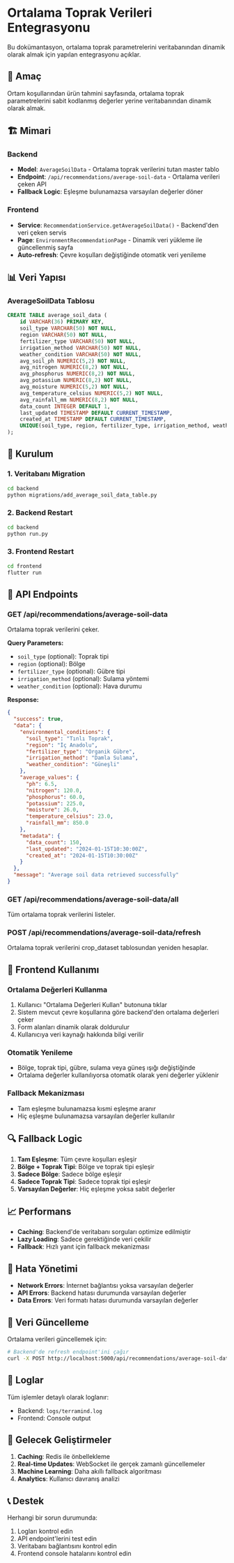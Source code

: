 # Ortalama Toprak Verileri Entegrasyonu

Bu dokümantasyon, ortalama toprak parametrelerini veritabanından dinamik olarak almak için yapılan entegrasyonu açıklar.

## 🎯 Amaç

Ortam koşullarından ürün tahmini sayfasında, ortalama toprak parametrelerini sabit kodlanmış değerler yerine veritabanından dinamik olarak almak.

## 🏗️ Mimari

### Backend
- **Model**: `AverageSoilData` - Ortalama toprak verilerini tutan master tablo
- **Endpoint**: `/api/recommendations/average-soil-data` - Ortalama verileri çeken API
- **Fallback Logic**: Eşleşme bulunamazsa varsayılan değerler döner

### Frontend
- **Service**: `RecommendationService.getAverageSoilData()` - Backend'den veri çeken servis
- **Page**: `EnvironmentRecommendationPage` - Dinamik veri yükleme ile güncellenmiş sayfa
- **Auto-refresh**: Çevre koşulları değiştiğinde otomatik veri yenileme

## 📊 Veri Yapısı

### AverageSoilData Tablosu
```sql
CREATE TABLE average_soil_data (
    id VARCHAR(36) PRIMARY KEY,
    soil_type VARCHAR(50) NOT NULL,
    region VARCHAR(50) NOT NULL,
    fertilizer_type VARCHAR(50) NOT NULL,
    irrigation_method VARCHAR(50) NOT NULL,
    weather_condition VARCHAR(50) NOT NULL,
    avg_soil_ph NUMERIC(5,2) NOT NULL,
    avg_nitrogen NUMERIC(8,2) NOT NULL,
    avg_phosphorus NUMERIC(8,2) NOT NULL,
    avg_potassium NUMERIC(8,2) NOT NULL,
    avg_moisture NUMERIC(5,2) NOT NULL,
    avg_temperature_celsius NUMERIC(5,2) NOT NULL,
    avg_rainfall_mm NUMERIC(8,2) NOT NULL,
    data_count INTEGER DEFAULT 1,
    last_updated TIMESTAMP DEFAULT CURRENT_TIMESTAMP,
    created_at TIMESTAMP DEFAULT CURRENT_TIMESTAMP,
    UNIQUE(soil_type, region, fertilizer_type, irrigation_method, weather_condition)
);
```

## 🚀 Kurulum

### 1. Veritabanı Migration
```bash
cd backend
python migrations/add_average_soil_data_table.py
```

### 2. Backend Restart
```bash
cd backend
python run.py
```

### 3. Frontend Restart
```bash
cd frontend
flutter run
```

## 🔧 API Endpoints

### GET /api/recommendations/average-soil-data
Ortalama toprak verilerini çeker.

**Query Parameters:**
- `soil_type` (optional): Toprak tipi
- `region` (optional): Bölge
- `fertilizer_type` (optional): Gübre tipi
- `irrigation_method` (optional): Sulama yöntemi
- `weather_condition` (optional): Hava durumu

**Response:**
```json
{
  "success": true,
  "data": {
    "environmental_conditions": {
      "soil_type": "Tınlı Toprak",
      "region": "İç Anadolu",
      "fertilizer_type": "Organik Gübre",
      "irrigation_method": "Damla Sulama",
      "weather_condition": "Güneşli"
    },
    "average_values": {
      "ph": 6.5,
      "nitrogen": 120.0,
      "phosphorus": 60.0,
      "potassium": 225.0,
      "moisture": 26.0,
      "temperature_celsius": 23.0,
      "rainfall_mm": 850.0
    },
    "metadata": {
      "data_count": 150,
      "last_updated": "2024-01-15T10:30:00Z",
      "created_at": "2024-01-15T10:30:00Z"
    }
  },
  "message": "Average soil data retrieved successfully"
}
```

### GET /api/recommendations/average-soil-data/all
Tüm ortalama toprak verilerini listeler.

### POST /api/recommendations/average-soil-data/refresh
Ortalama toprak verilerini crop_dataset tablosundan yeniden hesaplar.

## 🎨 Frontend Kullanımı

### Ortalama Değerleri Kullanma
1. Kullanıcı "Ortalama Değerleri Kullan" butonuna tıklar
2. Sistem mevcut çevre koşullarına göre backend'den ortalama değerleri çeker
3. Form alanları dinamik olarak doldurulur
4. Kullanıcıya veri kaynağı hakkında bilgi verilir

### Otomatik Yenileme
- Bölge, toprak tipi, gübre, sulama veya güneş ışığı değiştiğinde
- Ortalama değerler kullanılıyorsa otomatik olarak yeni değerler yüklenir

### Fallback Mekanizması
- Tam eşleşme bulunamazsa kısmi eşleşme aranır
- Hiç eşleşme bulunamazsa varsayılan değerler kullanılır

## 🔍 Fallback Logic

1. **Tam Eşleşme**: Tüm çevre koşulları eşleşir
2. **Bölge + Toprak Tipi**: Bölge ve toprak tipi eşleşir
3. **Sadece Bölge**: Sadece bölge eşleşir
4. **Sadece Toprak Tipi**: Sadece toprak tipi eşleşir
5. **Varsayılan Değerler**: Hiç eşleşme yoksa sabit değerler

## 📈 Performans

- **Caching**: Backend'de veritabanı sorguları optimize edilmiştir
- **Lazy Loading**: Sadece gerektiğinde veri çekilir
- **Fallback**: Hızlı yanıt için fallback mekanizması

## 🐛 Hata Yönetimi

- **Network Errors**: İnternet bağlantısı yoksa varsayılan değerler
- **API Errors**: Backend hatası durumunda varsayılan değerler
- **Data Errors**: Veri formatı hatası durumunda varsayılan değerler

## 🔄 Veri Güncelleme

Ortalama verileri güncellemek için:

```bash
# Backend'de refresh endpoint'ini çağır
curl -X POST http://localhost:5000/api/recommendations/average-soil-data/refresh
```

## 📝 Loglar

Tüm işlemler detaylı olarak loglanır:
- Backend: `logs/terramind.log`
- Frontend: Console output

## 🎯 Gelecek Geliştirmeler

1. **Caching**: Redis ile önbellekleme
2. **Real-time Updates**: WebSocket ile gerçek zamanlı güncellemeler
3. **Machine Learning**: Daha akıllı fallback algoritması
4. **Analytics**: Kullanıcı davranış analizi

## 📞 Destek

Herhangi bir sorun durumunda:
1. Logları kontrol edin
2. API endpoint'lerini test edin
3. Veritabanı bağlantısını kontrol edin
4. Frontend console hatalarını kontrol edin
